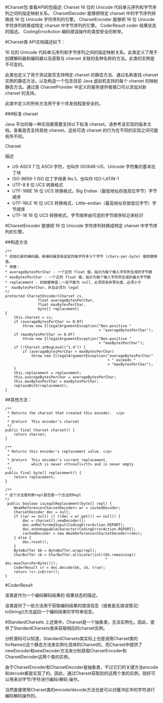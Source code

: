 #Charset包
查看API的包描述:
Charset	16 位的 Unicode 代码单元序列和字节序列之间的指定映射关系。
CharsetDecoder	能够把特定 charset 中的字节序列转换成 16 位 Unicode 字符序列的引擎。
CharsetEncoder	能够把 16 位 Unicode 字符序列转换成特定 charset 中字节序列的引擎。
CoderResult	coder 结果状态的描述。
CodingErrorAction	编码错误操作的类型安全的枚举。

#Charset类
API文档描述如下：
> 
16 位的 Unicode 代码单元序列和字节序列之间的指定映射关系。此类定义了用于创建解码器和编码器以及获取与 charset 关联的各种名称的方法。此类的实例是不可变的。
>
此类也定义了用于测试是否支持特定 charset 的静态方法、通过名称查找 charset 实例的静态方法，以及构造一个包含目前 Java 虚拟机支持的每个 charset 的映射静态方法。通过类 CharsetProvider 中定义的服务提供者接口可以添加对新 charset 的支持。
>
此类中定义的所有方法用于多个并发线程是安全的。 



###标准 charset

Java 平台的每一种实现都需要支持以下标准 charset。请参考该实现的版本文档，查看是否支持其他 charset。这些可选 charset 的行为在不同的实现之间可能有所不同。

Charset

描述

- US-ASCII	7 位 ASCII 字符，也叫作 ISO646-US、Unicode 字符集的基本拉丁块
- ISO-8859-1  	ISO 拉丁字母表 No.1，也叫作 ISO-LATIN-1
- UTF-8	8 位 UCS 转换格式
- UTF-16BE	16 位 UCS 转换格式，Big Endian（最低地址存放高位字节）字节顺序
- UTF-16LE	16 位 UCS 转换格式，Little-endian（最高地址存放低位字节）字节顺序
- UTF-16	16 位 UCS 转换格式，字节顺序由可选的字节顺序标记来标识

#CharsetEncoder
能够把 16 位 Unicode 字符序列转换成特定 charset 中字节序列的引擎。 

##构造方法

	/**
	* 初始化新的编码器。新编码器具有给定的每字符多少个字节 (chars-per-byte) 值和替换值。
	* 参数：
	* averageBytesPerChar - 一个正的 float 值，指示为每个输入字符所生成的字节数
	* maxBytesPerChar - 一个正的 float 值，指示为每个输入字符所生成的最大字节数
	* replacement - 初始替换值；一定不能为 null、必须具有非零长度、必须小于
	*  maxBytesPerChar，并且必须为 legal
	*/
	protected CharsetEncoder(Charset cs,
                   float averageBytesPerChar,
                   float maxBytesPerChar,
                   byte[] replacement)
    {
        this.charset = cs;
        if (averageBytesPerChar <= 0.0f)
            throw new IllegalArgumentException("Non-positive "
                                               + "averageBytesPerChar");
        if (maxBytesPerChar <= 0.0f)
            throw new IllegalArgumentException("Non-positive "
                                               + "maxBytesPerChar");
        if (!Charset.atBugLevel("1.4")) {
            if (averageBytesPerChar > maxBytesPerChar)
                throw new IllegalArgumentException("averageBytesPerChar"
                                                   + " exceeds "
                                                   + "maxBytesPerChar");
        }
        this.replacement = replacement;
        this.averageBytesPerChar = averageBytesPerChar;
        this.maxBytesPerChar = maxBytesPerChar;
        replaceWith(replacement);
    }

##其他方法：
	
	/**
     * Returns the charset that created this encoder.  </p>
     *
     * @return  This encoder's charset
     */
    public final Charset charset() {
        return charset;
    }

	/**
     * Returns this encoder's replacement value. </p>
     *
     * @return  This encoder's current replacement,
     *          which is never <tt>null</tt> and is never empty
     */
    public final byte[] replacement() {
        return replacement;
    }

	/**
	* 这个方法是判断repl是否是一个合法的Repl
	*/
	 public boolean isLegalReplacement(byte[] repl) {
        WeakReference<CharsetDecoder> wr = cachedDecoder;
        CharsetDecoder dec = null;
        if ((wr == null) || ((dec = wr.get()) == null)) {
            dec = charset().newDecoder();
            dec.onMalformedInput(CodingErrorAction.REPORT);
            dec.onUnmappableCharacter(CodingErrorAction.REPORT);
            cachedDecoder = new WeakReference<CharsetDecoder>(dec);
        } else {
            dec.reset();
        }
        ByteBuffer bb = ByteBuffer.wrap(repl);
        CharBuffer cb = CharBuffer.allocate((int)(bb.remaining()
                                                  * dec.maxCharsPerByte()));
        CoderResult cr = dec.decode(bb, cb, true);
        return !cr.isError();
    }
	

#CoderResult

该类是作为一个编码解码结果的  结果状态的描述。

该类提供了一些方法用于获取编码结果的错误信息（或者是无错误情况）
toString()方法返回一个编码结果的字符串信息。


#StandardCharsets
上述类中，Charset是一个抽象类，无法实例化。因此，提供了StandardCharsets类来获取相应的charset实例。

分析源码可以知道，StandardCharsets类实际上也是调用Charset类的forName()这个静态方法来实例化具体的Charset的。而Charset中提供了newEncoder和newDecoder方法来分别获取CharsetEncoder和CharsetDecoder这两个类的实例。

由于CharsetEncoder和CharsetDecoder是抽象类，不过它们的关键方法encode和decode都是实现了的。因此，通过Charset获取到的这两个类的实例，刚好可以用来对字节/字符进行编码/解码  操作。

当然直接使用Charset类的encode/decode方法也是可以对缓冲区中的字符进行编码解码操作的。




	